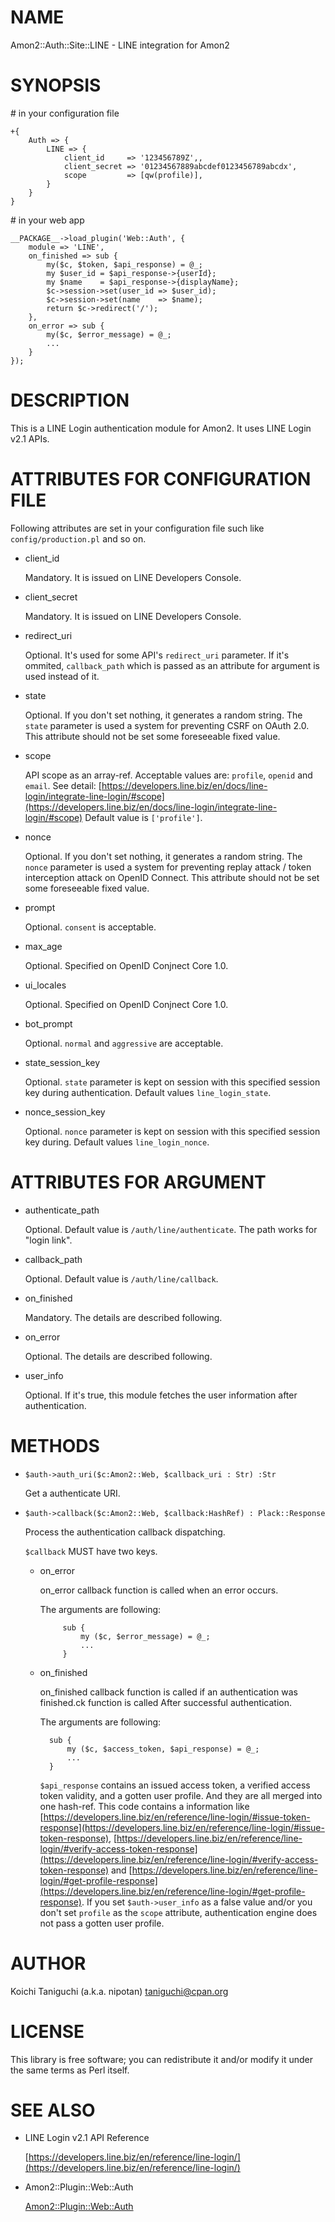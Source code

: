 # NAME

Amon2::Auth::Site::LINE - LINE integration for Amon2

# SYNOPSIS

\# in your configuration file

    +{
        Auth => {
            LINE => {
                client_id     => '123456789Z',,
                client_secret => '01234567889abcdef0123456789abcdx',
                scope         => [qw(profile)],
            }
        }
    }

\# in your web app

    __PACKAGE__->load_plugin('Web::Auth', {
        module => 'LINE',
        on_finished => sub {
            my($c, $token, $api_response) = @_;
            my $user_id = $api_response->{userId};
            my $name    = $api_response->{displayName};
            $c->session->set(user_id => $user_id);
            $c->session->set(name    => $name);
            return $c->redirect('/');
        },
        on_error => sub {
            my($c, $error_message) = @_;
            ...
        }
    });
    

# DESCRIPTION

This is a LINE Login authentication module for Amon2.
It uses LINE Login v2.1 APIs.

# ATTRIBUTES FOR CONFIGURATION FILE

Following attributes are set in your configuration file such like `config/production.pl` and so on.

- client\_id

    Mandatory. It is issued on LINE Developers Console.

- client\_secret

    Mandatory. It is issued on LINE Developers Console.

- redirect\_uri

    Optional. It's used for some API's `redirect_uri` parameter.
    If it's ommited, `callback_path` which is passed as an attribute for argument is used instead of it.

- state

    Optional. If you don't set nothing, it generates a random string.
    The `state` parameter is used a system for preventing CSRF on OAuth 2.0. This attribute should not be set some foreseeable fixed value.

- scope

    API scope as an array-ref.
    Acceptable values are: `profile`, `openid` and `email`.
    See detail: [https://developers.line.biz/en/docs/line-login/integrate-line-login/#scope](https://developers.line.biz/en/docs/line-login/integrate-line-login/#scope)
    Default value is `['profile']`.

- nonce

    Optional. If you don't set nothing, it generates a random string.
    The `nonce` parameter is used a system for preventing replay attack / token interception attack on OpenID Connect. This attribute should not be set some foreseeable fixed value.

- prompt

    Optional. `consent` is acceptable.

- max\_age

    Optional. Specified on OpenID Conjnect Core 1.0.

- ui\_locales

    Optional. Specified on OpenID Conjnect Core 1.0.

- bot\_prompt

    Optional. `normal` and `aggressive` are acceptable.

- state\_session\_key

    Optional. `state` parameter is kept on session with this specified session key during authentication.
    Default values `line_login_state`.

- nonce\_session\_key

    Optional. `nonce` parameter is kept on session with this specified session key during.
    Default values `line_login_nonce`.

# ATTRIBUTES FOR ARGUMENT

- authenticate\_path

    Optional. Default value is `/auth/line/authenticate`. The path works for "login link".

- callback\_path

    Optional. Default value is `/auth/line/callback`.

- on\_finished

    Mandatory. The details are described following.

- on\_error

    Optional. The details are described following.

- user\_info

    Optional. If it's true, this module fetches the user information after authentication.

# METHODS

- `$auth->auth_uri($c:Amon2::Web, $callback_uri : Str) :Str`

    Get a authenticate URI.

- `$auth->callback($c:Amon2::Web, $callback:HashRef) : Plack::Response`

    Process the authentication callback dispatching.

    `$callback` MUST have two keys.

    - on\_error

        on\_error callback function is called when an error occurs.

        The arguments are following:

               sub {
                   my ($c, $error_message) = @_;
                   ...
               }
            

    - on\_finished

        on\_finished callback function is called if an authentication was finished.ck function is called After successful authentication.

        The arguments are following:

            sub {
                my ($c, $access_token, $api_response) = @_;
                ...
            }

        `$api_response` contains an issued access token, a verified access token validity, and a gotten user profile. And they are all merged into one hash-ref.
        This code contains a information like [https://developers.line.biz/en/reference/line-login/#issue-token-response](https://developers.line.biz/en/reference/line-login/#issue-token-response), [https://developers.line.biz/en/reference/line-login/#verify-access-token-response](https://developers.line.biz/en/reference/line-login/#verify-access-token-response) and [https://developers.line.biz/en/reference/line-login/#get-profile-response](https://developers.line.biz/en/reference/line-login/#get-profile-response).
        If you set `$auth->user_info` as a false value and/or you don't set `profile` as the `scope` attribute, authentication engine does not pass a gotten user profile.

# AUTHOR

Koichi Taniguchi (a.k.a. nipotan) <taniguchi@cpan.org>

# LICENSE

This library is free software; you can redistribute it and/or modify
it under the same terms as Perl itself.

# SEE ALSO

- LINE Login v2.1 API Reference

    [https://developers.line.biz/en/reference/line-login/](https://developers.line.biz/en/reference/line-login/)

- Amon2::Plugin::Web::Auth

    [Amon2::Plugin::Web::Auth](https://metacpan.org/pod/Amon2::Plugin::Web::Auth)
